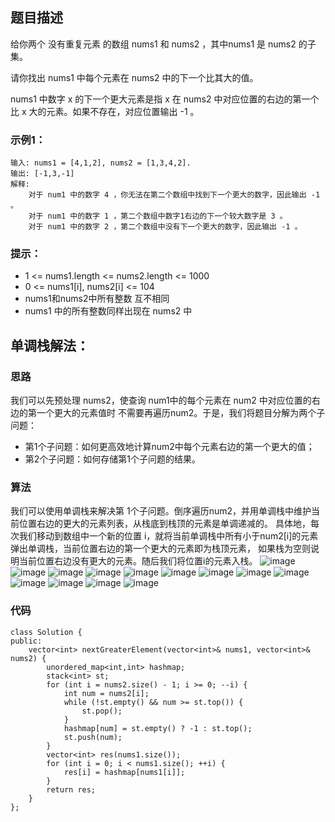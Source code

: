 ## 题目描述
给你两个 没有重复元素 的数组 nums1 和 nums2 ，其中nums1 是 nums2 的子集。

请你找出 nums1 中每个元素在 nums2 中的下一个比其大的值。

nums1 中数字 x 的下一个更大元素是指 x 在 nums2 中对应位置的右边的第一个比 x 大的元素。如果不存在，对应位置输出 -1 。

### 示例1：
```
输入: nums1 = [4,1,2], nums2 = [1,3,4,2].
输出: [-1,3,-1]
解释:
    对于 num1 中的数字 4 ，你无法在第二个数组中找到下一个更大的数字，因此输出 -1 。
    对于 num1 中的数字 1 ，第二个数组中数字1右边的下一个较大数字是 3 。
    对于 num1 中的数字 2 ，第二个数组中没有下一个更大的数字，因此输出 -1 。
```

### 提示：
* 1 <= nums1.length <= nums2.length <= 1000
* 0 <= nums1[i], nums2[i] <= 104
* nums1和nums2中所有整数 互不相同
* nums1 中的所有整数同样出现在 nums2 中


## 单调栈解法：
### 思路
我们可以先预处理 nums2，使查询 num1中的每个元素在 num2 中对应位置的右边的第一个更大的元素值时
不需要再遍历num2。于是，我们将题目分解为两个子问题：
* 第1个子问题：如何更高效地计算num2中每个元素右边的第一个更大的值；
* 第2个子问题：如何存储第1个子问题的结果。

### 算法
我们可以使用单调栈来解决第 1个子问题。倒序遍历num2，并用单调栈中维护当前位置右边的更大的元素列表，从栈底到栈顶的元素是单调递减的。
具体地，每次我们移动到数组中一个新的位置 i，就将当前单调栈中所有小于num2[i]的元素弹出单调栈，当前位置右边的第一个更大的元素即为栈顶元素，
如果栈为空则说明当前位置右边没有更大的元素。随后我们将位置i的元素入栈。
![image](https://user-images.githubusercontent.com/53366129/138804347-da2b5d5c-ca3d-41b5-a686-b9bfcd1c1630.png)![image](https://user-images.githubusercontent.com/53366129/138804390-be8d9ede-34d6-43e0-9923-9b53358aefda.png)
![image](https://user-images.githubusercontent.com/53366129/138804407-02517457-8eab-4268-bc3b-993aec324dad.png)
![image](https://user-images.githubusercontent.com/53366129/138804414-915c1832-66d9-4e47-9e4f-56fddf746098.png)
![image](https://user-images.githubusercontent.com/53366129/138804430-00e8e327-7e63-4186-9ef3-c44cdf5113c0.png)
![image](https://user-images.githubusercontent.com/53366129/138804446-703b8e97-9e0b-4784-b36d-7e5be9a9d5ea.png)
![image](https://user-images.githubusercontent.com/53366129/138804456-38f02958-3fa0-4145-8797-7460cf89892a.png)
![image](https://user-images.githubusercontent.com/53366129/138804462-4cf35273-7201-4655-945d-6ee4550c8112.png)
![image](https://user-images.githubusercontent.com/53366129/138804473-23e37954-0656-4349-afc2-70dfafda2f83.png)
![image](https://user-images.githubusercontent.com/53366129/138804483-4b18fbe7-9a6a-4921-932e-8903c979a073.png)
![image](https://user-images.githubusercontent.com/53366129/138804493-cad3f139-5474-4774-92b9-9298526d2c86.png)
![image](https://user-images.githubusercontent.com/53366129/138804514-e8458af3-14b4-4918-885b-991a4846a758.png)
![image](https://user-images.githubusercontent.com/53366129/138804534-eb78eb0b-ad91-4ddd-a582-c5166b8f8e60.png)


### 代码
```
class Solution {
public:
    vector<int> nextGreaterElement(vector<int>& nums1, vector<int>& nums2) {
        unordered_map<int,int> hashmap;
        stack<int> st;
        for (int i = nums2.size() - 1; i >= 0; --i) {
            int num = nums2[i];
            while (!st.empty() && num >= st.top()) {
                st.pop();
            }
            hashmap[num] = st.empty() ? -1 : st.top();
            st.push(num);
        }
        vector<int> res(nums1.size());
        for (int i = 0; i < nums1.size(); ++i) {
            res[i] = hashmap[nums1[i]];
        }
        return res;
    }
};
```

